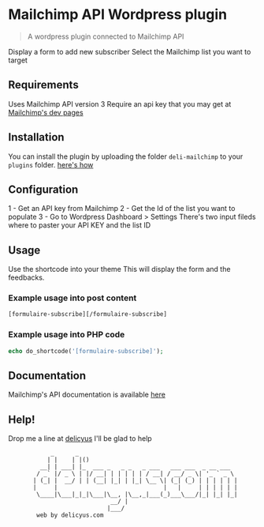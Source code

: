 # Mailchimp API Wordpress plugin #
 
> A wordpress plugin connected to Mailchimp API 

Display a form to add new subscriber 
Select the Mailchimp list you want to target 



## Requirements
Uses Mailchimp API version 3 
Require an api key that you may get at [Mailchimp's dev pages ](https://developer.mailchimp.com/)


## Installation 
You can install the plugin by uploading the folder `deli-mailchimp` to your `plugins` folder.
[here's how](https://codex.wordpress.org/Managing_Plugins#Manual_Plugin_Installation)

## Configuration 
1 - Get an API key from Mailchimp
2 - Get the Id of the list you want to populate
3 - Go to Wordpress Dashboard > Settings 
There's two input fileds where to paster your API KEY and the list ID


## Usage 
Use the shortcode into your theme
This will display the form and the feedbacks.

### Example usage into post content
```html
[formulaire-subscribe][/formulaire-subscribe]
```
### Example usage into PHP code
```php
echo do_shortcode('[formulaire-subscribe]');
```

## Documentation 
Mailchimp's API documentation is available [here ](http://developer.mailchimp.com/documentation/mailchimp/)


## Help!
Drop me a line at [delicyus](http://delicyus.com)
I'll be glad to help

                _      _
               | |    | |()
             __| | ___| |_  ___ _   _ _   _ ___   ___ ___  _ __ ___
            / _` |/ _ \ | |/ __| | | | | | / __| / __/ _ \| '_ ` _ \
           | (_| |  __/ | | (__| |_| | |_| \__ \| (_| (_) | | | | | |
           |     |                              |   |     | | | | | |
            \____|\___|_|_|\___|\__, |\__,_|___(_)___\___/|_| |_| |_|
                                 __/ |
                                |___/
            web by delicyus.com